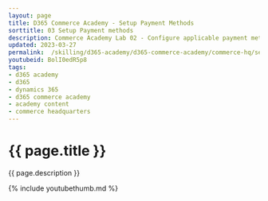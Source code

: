 ```yaml
---
layout: page
title: D365 Commerce Academy - Setup Payment Methods
sorttitle: 03 Setup Payment methods
description: Commerce Academy Lab 02 - Configure applicable payment methods (type of cards - loyalty cards, gift cards, credit cards) for the newly created online store.
updated: 2023-03-27
permalink:  /skilling/d365-academy/d365-commerce-academy/commerce-hq/setuppaymentmethods
youtubeid: BolI0edR5p8
tags: 
- d365 academy
- d365
- dynamics 365
- d365 commerce academy
- academy content
- commerce headquarters
---
```


# {{ page.title }}

{{ page.description }}

{% include youtubethumb.md %}